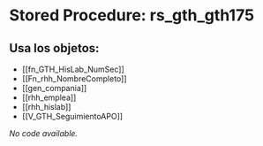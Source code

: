 # Stored Procedure: rs_gth_gth175

## Usa los objetos:
- [[fn_GTH_HisLab_NumSec]]
- [[Fn_rhh_NombreCompleto]]
- [[gen_compania]]
- [[rhh_emplea]]
- [[rhh_hislab]]
- [[V_GTH_SeguimientoAPO]]

*No code available.*
